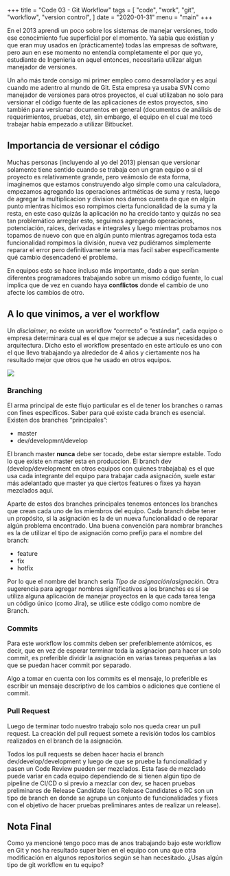 +++
title = "Code 03 - Git Workflow"
tags = [
	"code",
	"work",
	"git",
	"workflow",
	"version control",
]
date = "2020-01-31"
menu = "main"
+++

En el 2013 aprendi un poco sobre los sistemas de manejar versiones, todo ese conocimiento fue superficial por el momento. Ya sabia que existian y que eran muy usados en (prácticamente) todas las empresas de software, pero aun en ese momento no entendía completamente el por que yo, estudiante de Ingenieria en aquel entonces, necesitaria utilizar algun manejador de versiones. 

Un año más tarde consigo mi primer empleo como desarrollador y es aquí cuando me adentro al mundo de Git. Esta empresa ya usaba SVN como manejador de versiones para otros proyectos, el cual utilizaban no solo para versionar el código fuente de las aplicaciones de estos proyectos, sino también para versionar documentos en general (documentos de análisis de requerimientos, pruebas, etc), sin embargo, el equipo en el cual me tocó trabajar había empezado a utilizar Bitbucket.

## Importancia de versionar el código
Muchas personas (incluyendo al yo del 2013) piensan que versionar solamente tiene sentido cuando se trabaja con un gran equipo o si el proyecto es relativamente grande, pero veámoslo de esta forma, imaginemos que estamos construyendo algo simple como una calculadora, empezamos agregando las operaciones aritméticas de suma y resta, luego de agregar la multiplicacion y division nos damos cuenta de que en algún punto mientras hicimos eso rompimos cierta funcionalidad de la suma y la resta, en este caso quizás la aplicación no ha crecido tanto y quizás no sea tan problemático arreglar esto, seguimos agregando operaciones, potenciación, raíces, derivadas e integrales y luego mientras probamos nos topamos de nuevo con que en algún punto mientras agregamos toda esta funcionalidad rompimos la división, nueva vez pudiéramos simplemente reparar el error pero definitivamente seria mas facil saber específicamente qué cambio desencadenó el problema.

En equipos esto se hace incluso más importante, dado a que serían diferentes programadores trabajando sobre un mismo código fuente, lo cual implica que de vez en cuando haya **conflictos** donde el cambio de uno afecte los cambios de otro.

## A lo que vinimos, a ver el workflow
Un _disclaimer_, no existe un workflow “correcto” o “estándar”, cada equipo o empresa determinara cual es el que mejor se adecue a sus necesidades o arquitectura. Dicho esto el workflow presentado en este artículo es uno con el que llevo trabajando ya alrededor de  4 años y ciertamente nos ha resultado mejor que otros que he usado en otros equipos.

![](/git-branches.png)

### Branching
El arma principal de este flujo particular es el de tener los branches o ramas con fines específicos. Saber para qué existe cada branch es esencial. Existen dos branches “principales”:

- master
- dev/developmnt/develop

El branch master **nunca** debe ser tocado, debe estar siempre estable. Todo lo que existe en master esta en produccion. El branch dev (develop/development en otros equipos con quienes trabajaba) es el que usa cada integrante del equipo para trabajar cada asignación, suele estar más adelantado que master ya que ciertos features o fixes ya hayan mezclados aquí.

Aparte de estos dos branches principales tenemos entonces los branches que crean cada uno de los miembros del equipo. Cada branch debe tener un propósito, si la asignación es la de un nueva funcionalidad o de reparar algún problema encontrado. Una buena convención para nombrar branches es la de utilizar el tipo de asignación como prefijo para el nombre del branch:

- feature
- fix
- hotfix

Por lo que el nombre del branch seria _Tipo de asignación_/_asignación_. Otra sugerencia para agregar nombres significativos a los branches es si se utiliza alguna aplicación de manejar proyectos en la que cada tarea tenga un código único (como Jira), se utilice este código como nombre de Branch.

### Commits
Para este workflow los commits deben ser preferiblemente atómicos, es decir, que en vez de esperar terminar toda la asignacion para hacer un solo commit, es preferible dividir la asignación en varias tareas pequeñas a las que se puedan hacer commit por separado. 

Algo a tomar en cuenta con los commits es el mensaje, lo preferible es escribir un mensaje descriptivo de los cambios o adiciones que contiene el commit. 

### Pull Request
Luego de terminar todo nuestro trabajo solo nos queda crear un pull request. La creación del pull request somete a revisión todos los cambios realizados en el branch de la asignación. 

Todos los pull requests se deben hacer hacia el branch dev/develop/development y luego de que se pruebe la funcionalidad y pasen un Code Review pueden ser mezclados. Esta fase de mezclado puede variar en cada equipo dependiendo de si tienen algún tipo de pipeline de CI/CD o si previo a mezclar con dev, se hacen pruebas preliminares de Release Candidate (Los Release Candidates o RC son un tipo de branch en donde se agrupa un conjunto de funcionalidades y fixes con el objetivo de hacer pruebas preliminares antes de realizar un release).

## Nota Final
Como ya mencioné tengo poco mas de anos trabajando bajo este workflow en Git y nos ha resultado super bien en el equipo con una que otra modificación en algunos repositorios según se han necesitado. ¿Usas algún tipo de git workflow en tu equipo?